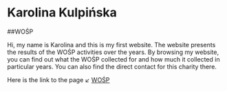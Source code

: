 # Karolina Kulpińska 

##WOŚP

Hi, my name is Karolina and this is my first website. The website presents the results of the WOŚP activities over the years. By browsing my website, you can find out what the WOŚP collected for and how much it collected in particular years. You can also find the direct contact for this charity there.

Here is the link to the page ↙
[WOŚP](https://karolina-kulpinska.github.io/homepage/)
